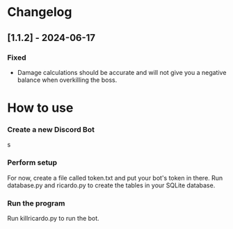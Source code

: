# Changelog
## [1.1.2] - 2024-06-17
### Fixed
- Damage calculations should be accurate and will not give you a negative balance when overkilling the boss.

# How to use
### Create a new Discord Bot
s
### Perform setup
For now, create a file called token.txt and put your bot's token in there.
Run database.py and ricardo.py to create the tables in your SQLite database.
### Run the program
Run killricardo.py to run the bot.
